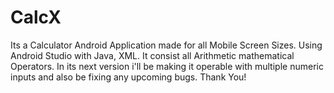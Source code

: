 # CalcX
Its a Calculator Android Application made for all Mobile Screen Sizes.
Using Android Studio with Java, XML.
It consist all Arithmetic mathematical Operators.
In its next version i'll be making it operable with multiple numeric inputs and also be fixing any upcoming bugs.
Thank You!
